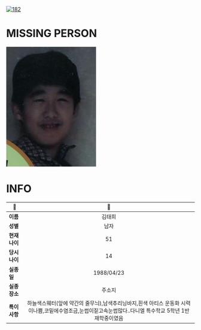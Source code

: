 [![182](https://img.shields.io/badge/%EC%8B%A4%EC%A2%85%EC%8B%A0%EA%B3%A0%EB%8A%94%20%EA%B5%AD%EB%B2%88%EC%97%86%EC%9D%B4-182-blue)](http://safe182.go.kr/index.do)

# MISSING PERSON

<img src="./missing_person.jpg">

# INFO

|🔑|💎|
|--|:--:|
|**이름**|김태희|
|**성별**|남자|
|**현재 나이**|51|
|**당시 나이**|14|
|**실종일**|1988/04/23|
|**실종 장소**|주소지|
|**특이사항**|하늘색스웨터(앞에 약간의 줄무늬),남색추리닝바지,흰색 아티스 운동화     시력이나쁨,코밑에수염조금,눈썹이짙고속눈썹많다..다니엘 특수학교 5학년 1반 재학중이였음|
